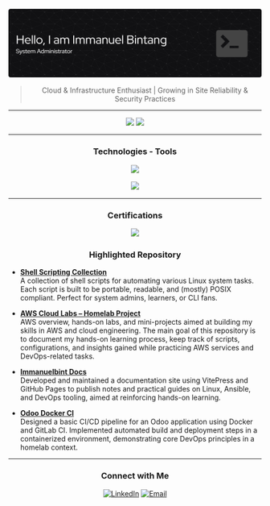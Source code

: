 <!-- Hello, I'm Immanuel Bintang! -->

![](resources/banner.png)

<div align='center'>

> Cloud & Infrastructure Enthusiast | Growing in Site Reliability & Security Practices
---

</div>

<!---My GitHub contributions summary---> 

<div align="center">
  <img width="45%" src="https://github-readme-stats.vercel.app/api?username=immanuelbint&show_icons=true&theme=dark&layout=compact"/>
  <img width="40%" src="https://github-readme-stats-eight-theta.vercel.app/api/top-langs/?username=immanuelbint&layout=compact&langs_count=8&theme=dark"/>
</div>

---

<div align='center'>

### Technologies - Tools

<p align="center">
  <a href="https://skillicons.dev">
    <img src="https://skillicons.dev/icons?i=windows,linux,ubuntu,aws,redhat,gitlab,docker,kubernetes" />
  </a>
</p>
<p align="center">
  <a href="https://skillicons.dev">
    <img src="https://skillicons.dev/icons?i=git,vim,ansible,bash,grafana,mysql,prometheus,elasticsearch,terraform,postgres" />
  </a>
</p>

---
</div>

<div align='center'>

### Certifications

<p align="center">
<a href="https://www.credly.com/badges/fd6678d0-748e-4fde-9f95-fc427bba4781/public_url"><img width=200 src="https://images.credly.com/size/340x340/images/f0d3fbb9-bfa7-4017-9989-7bde8eaf42b1/image.png"/></a>
</p>

  
### Highlighted Repository

</div>

- [**Shell Scripting Collection**](https://github.com/immanuelbint/shell-scripting)  
  A collection of shell scripts for automating various Linux system tasks. Each script is built to be portable, readable, and (mostly) POSIX compliant. Perfect for system admins, learners, or CLI fans.

- [**AWS Cloud Labs – Homelab Project**](https://github.com/immanuelbint/aws-cloud-labs)  
  AWS overview, hands-on labs, and mini-projects aimed at building my skills in AWS and cloud engineering.
  The main goal of this repository is to document my hands-on learning process, keep track of scripts, configurations, and insights gained while practicing AWS services and DevOps-related tasks.

- [**Immanuelbint Docs**](https://github.com/immanuelbint/immanuelbint.github.io)  
  Developed and maintained a documentation site using VitePress and GitHub Pages to publish notes and practical guides on Linux, Ansible, and DevOps tooling, aimed at reinforcing hands-on learning.

- [**Odoo Docker CI**](https://github.com/immanuelbint/odoo-docker-ci)  
  Designed a basic CI/CD pipeline for an Odoo application using Docker and GitLab CI. Implemented automated build and deployment steps in a containerized environment, demonstrating core DevOps principles in a homelab context.

---

<div align='center'>

### Connect with Me

[![LinkedIn](https://img.shields.io/badge/LinkedIn-blue?style=for-the-badge&logo=linkedin&logoColor=white)](https://linkedin.com/in/immanuelbint)
[![Email](https://img.shields.io/badge/Email-D14836?style=for-the-badge&logo=gmail&logoColor=white)](mailto:mail@immanuelbint.com)

</div>
